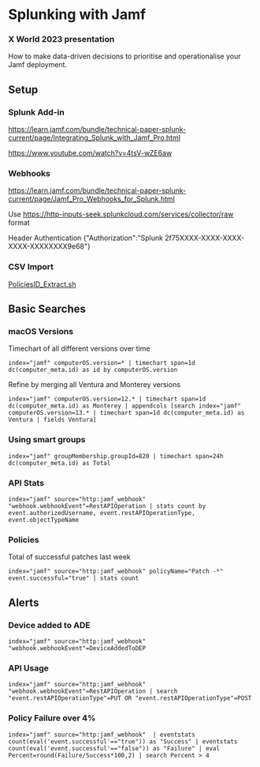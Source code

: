 # Splunking with Jamf
### X World 2023 presentation

How to make data-driven decisions to prioritise and operationalise your Jamf deployment.

## Setup

### Splunk Add-in

https://learn.jamf.com/bundle/technical-paper-splunk-current/page/Integrating_Splunk_with_Jamf_Pro.html

https://www.youtube.com/watch?v=4tsV-wZE6aw

### Webhooks

https://learn.jamf.com/bundle/technical-paper-splunk-current/page/Jamf_Pro_Webhooks_for_Splunk.html

Use https://http-inputs-seek.splunkcloud.com/services/collector/raw format

Header Authentication {"Authorization":"Splunk 2f75XXXX-XXXX-XXXX-XXXX-XXXXXXXX9e68"}

### CSV Import

[PoliciesID_Extract.sh
](https://github.com/ooftee/Splunking_with_Jamf/blob/main/PoliciesID_Extract.sh)

## Basic Searches

### macOS Versions
Timechart of all different versions over time

`index="jamf" computerOS.version=* | timechart span=1d dc(computer_meta.id) as id by computerOS.version`

Refine by merging all Ventura and Monterey versions

`index="jamf" computerOS.version=12.* | timechart span=1d dc(computer_meta.id) as Monterey | appendcols [search index="jamf" computerOS.version=13.* | timechart span=1d dc(computer_meta.id) as Ventura | fields Ventura]`

### Using smart groups
`index="jamf" groupMembership.groupId=820 | timechart span=24h dc(computer_meta.id) as Total`

### API Stats
`index="jamf" source="http:jamf_webhook" "webhook.webhookEvent"=RestAPIOperation | stats count by event.authorizedUsername, event.restAPIOperationType, event.objectTypeName`

### Policies
Total of successful patches last week

`index="jamf" source="http:jamf_webhook" policyName="Patch -*" event.successful="true" | stats count`

## Alerts

### Device added to ADE
`index="jamf" source="http:jamf_webhook"  "webhook.webhookEvent"=DeviceAddedToDEP`

### API Usage
`index="jamf" source="http:jamf_webhook"  "webhook.webhookEvent"=RestAPIOperation | search "event.restAPIOperationType"=PUT OR "event.restAPIOperationType"=POST`

### Policy Failure over 4%
`index="jamf" source="http:jamf_webhook" 
| eventstats count(eval('event.successful'=="true")) as "Success"
| eventstats count(eval('event.successful'=="false")) as "Failure"
| eval Percent=round(Failure/Success*100,2)
| search Percent > 4`
